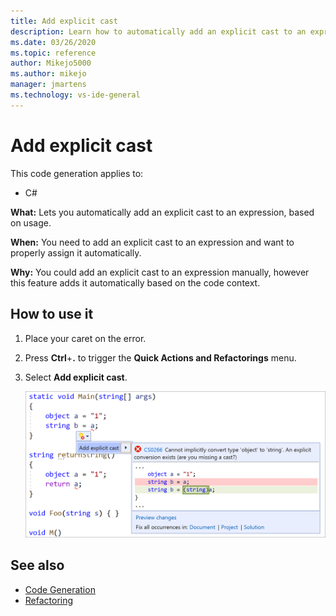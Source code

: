 ```yaml
---
title: Add explicit cast
description: Learn how to automatically add an explicit cast to an expression based on the context of your code. 
ms.date: 03/26/2020
ms.topic: reference
author: Mikejo5000
ms.author: mikejo
manager: jmartens
ms.technology: vs-ide-general
---
```

# Add explicit cast


This code generation applies to:

- C#

**What:** Lets you automatically add an explicit cast to an expression, based on usage.

**When:** You need to add an explicit cast to an expression and want to properly assign it automatically.

**Why:** You could add an explicit cast to an expression manually, however this feature adds it automatically based on the code context.

## How to use it

1. Place your caret on the error.
2. Press **Ctrl**+**.** to trigger the **Quick Actions and Refactorings** menu.
3. Select **Add explicit cast**.

   ![Add explicit cast quick action in Visual Studio](media/add-explicit-cast.png)

## See also

- [Code Generation](../code-generation-in-visual-studio.md)
- [Refactoring](../refactoring-in-visual-studio.md)
